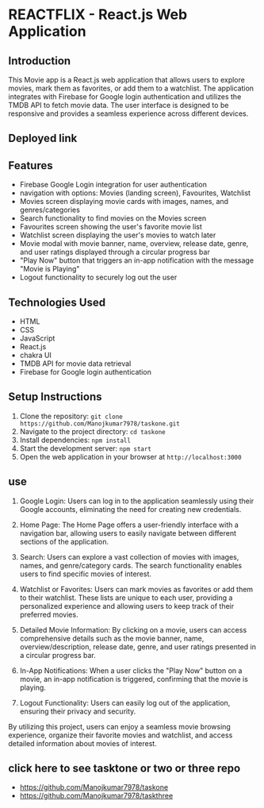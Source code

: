 # REACTFLIX - React.js Web Application


## Introduction
This Movie app is a React.js web application that allows users to explore movies, mark them as favorites, or add them to a watchlist. The application integrates with Firebase for Google login authentication and utilizes the TMDB API to fetch movie data. The user interface is designed to be responsive and provides a seamless experience across different devices.

## Deployed link



## Features

- Firebase Google Login integration for user authentication
- navigation with options: Movies (landing screen), Favourites, Watchlist
- Movies screen displaying movie cards with images, names, and genres/categories
- Search functionality to find movies on the Movies screen
- Favourites screen showing the user's favorite movie list
- Watchlist screen displaying the user's movies to watch later
- Movie modal with movie banner, name, overview, release date, genre, and user ratings displayed through a circular progress bar
- "Play Now" button that triggers an in-app notification with the message "Movie is Playing"
- Logout functionality to securely log out the user


## Technologies Used

- HTML
- CSS
- JavaScript
- React.js
- chakra UI
- TMDB API for movie data retrieval
- Firebase for Google login authentication

## Setup Instructions

1. Clone the repository: `git clone https://github.com/Manojkumar7978/taskone.git`
2. Navigate to the project directory: `cd taskone`
3. Install dependencies: `npm install`
5. Start the development server: `npm start`
6. Open the web application in your browser at `http://localhost:3000`


## use
1. Google Login: Users can log in to the application seamlessly using their Google accounts, eliminating the need for creating new credentials.

2. Home Page: The Home Page offers a user-friendly interface with a navigation bar, allowing users to easily navigate between different sections of the application.

3. Search: Users can explore a vast collection of movies with images, names, and genre/category cards. The search functionality enables users to find specific movies of interest.

4. Watchlist or Favorites: Users can mark movies as favorites or add them to their watchlist. These lists are unique to each user, providing a personalized experience and allowing users to keep track of their preferred movies.

5. Detailed Movie Information: By clicking on a movie, users can access comprehensive details such as the movie banner, name, overview/description, release date, genre, and user ratings presented in a circular progress bar.

6. In-App Notifications: When a user clicks the "Play Now" button on a movie, an in-app notification is triggered, confirming that the movie is playing.

7. Logout Functionality: Users can easily log out of the application, ensuring their privacy and security.

By utilizing this project, users can enjoy a seamless movie browsing experience, organize their favorite movies and watchlist, and access detailed information about movies of interest.



## click here to  see tasktone or two or three repo

- https://github.com/Manojkumar7978/taskone
- https://github.com/Manojkumar7978/taskthree




